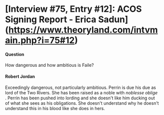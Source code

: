 # [Interview #75, Entry #12]: ACOS Signing Report - Erica Sadun](https://www.theoryland.com/intvmain.php?i=75#12)

#### Question

How dangerous and how ambitious is Faile?

#### Robert Jordan

Exceedingly dangerous, not particularly ambitious. Perrin is due his due as lord of the Two Rivers. She has been raised as a noble with
*noblesse oblige*
. Perrin has been pushed into lording and she doesn't like him ducking out of what she sees as his obligations. She doesn't understand why he doesn't understand this in his blood like she does in hers.

